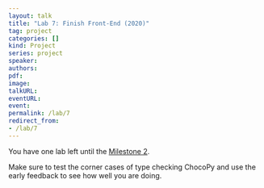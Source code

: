 ```yaml
---
layout: talk
title: "Lab 7: Finish Front-End (2020)"
tag: project
categories: []
kind: Project
series: project
speaker:
authors:
pdf:
image:
talkURL:
eventURL:
event:
permalink: /lab/7
redirect_from:
- /lab/7
---
```


You have one lab left until the [Milestone 2]({{site.baseurl}}/milestone/2).

Make sure to test the corner cases of type checking ChocoPy and use the early feedback to see how well you are doing.
